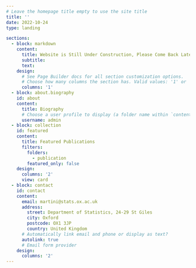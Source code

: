 ```yaml
---
# Leave the homepage title empty to use the site title
title: ''
date: 2022-10-24
type: landing

sections:
  - block: markdown
    content:
      title: Website is Still Under Construction, Please Come Back Later :)
      subtitle: 
      text: 
    design:
      # See Page Builder docs for all section customization options.
      # Choose how many columns the section has. Valid values: '1' or '2'.
      columns: '1'
  - block: about.biography
    id: about
    content:
      title: Biography
      # Choose a user profile to display (a folder name within `content/authors/`)
      username: admin
  - block: collection
    id: featured
    content:
      title: Featured Publications
      filters:
        folders:
          - publication
        featured_only: false
    design:
      columns: '2'
      view: card
  - block: contact
    id: contact
    content:
      email: martini@stats.ox.ac.uk
      address:
        street: Department of Statistics, 24-29 St Giles
        city: Oxford
        postcode: OX1 3JP
        country: United Kingdom
      # Automatically link email and phone or display as text?
      autolink: true
      # Email form provider
    design:
      columns: '2'
---
```

